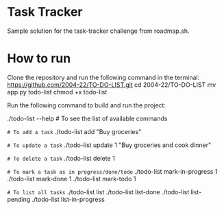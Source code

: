 # Task Tracker 
Sample solution for the task-tracker challenge from roadmap.sh.

# How to run

Clone the repository and run the following command in the terminal:
https://github.com/2004-22/TO-DO-LIST.git
cd 2004-22/TO-DO-LIST
mv app.py todo-list
chmod +x todo-list

Run the following command to build and run the project:

./todo-list --help # To see the list of available commands

`# To add a task`
./todo-list add "Buy groceries"

 `# To update a task`
./todo-list update 1 "Buy groceries and cook dinner"

`# To delete a task`
./todo-list delete 1

`# To mark a task as in progress/done/todo`
./todo-list mark-in-progress 1
./todo-list mark-done 1
./todo-list mark-todo 1

`# To list all tasks`
./todo-list list
./todo-list list-done
./todo-list list-pending
./todo-list list-in-progress
